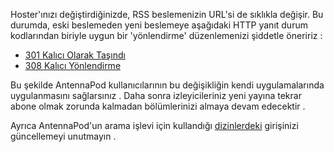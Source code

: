 Hoster'ınızı değiştirdiğinizde, RSS beslemenizin URL'si de sıklıkla değişir. Bu durumda, eski beslemeden yeni beslemeye aşağıdaki HTTP yanıt durum kodlarından biriyle uygun bir 'yönlendirme' düzenlemenizi şiddetle öneririz :

* [301 Kalıcı Olarak Taşındı](https://developer.mozilla.org/docs/Web/HTTP/Status/301)
* [308 Kalıcı Yönlendirme](https://developer.mozilla.org/docs/Web/HTTP/Status/308)

Bu şekilde AntennaPod kullanıcılarının bu değişikliğin kendi uygulamalarında uygulanmasını sağlarsınız . Daha sonra izleyicileriniz yeni yayına tekrar abone olmak zorunda kalmadan bölümlerinizi almaya devam edecektir .

Ayrıca AntennaPod'un arama işlevi için kullandığı [dizinlerdeki](/documentation/podcasters-hosters/list-podcast) girişinizi güncellemeyi unutmayın .
